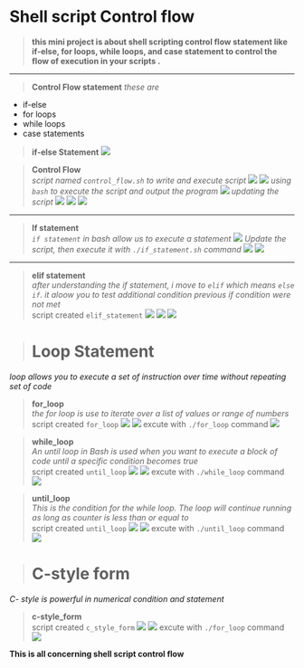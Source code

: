 # **Shell script Control flow**

>**this mini project is about shell scripting control flow statement like if-else, for loops, while loops, and case statement to control the flow of execution in your scripts .**

----
> **Control Flow statement**
_these are_
- if-else
- for loops
- while loops
- case statements

> **if-else Statement**
![](./Img/1.%20if-else.jpg)

>**Control Flow**<br>
_script named `control_flow.sh` to write and execute script_
![](./Img/2.%20control%20f.jpg)
![](./img/2.0%20control%20vs.jpg)
_using `bash` to execute the script and output the program_
![](./img/3.%20execute.jpg)
_updating the script_
![](./img/4.%20....upda.jpg)
![](./img/3.%20execute.jpg)
![](./img/4.1.jpg)
---

>**If statement**<br>
_`if statement` in bash allow us to execute a statement_
![](./img/if.statement.jpg)
_Update the script, then execute it with `./if_statement.sh` command_
![](./img/5.1%20if.statement.jpg)
![](./img/5.2%20if%20execute.jpg)
---
>**elif statement**<br>
_after understanding the if statement, i move to `elif` which means `else if`. it aloow you to test additional condition previous if condition were not met_<br>
script created `elif_statement`
![](./img/6.%20create.jpg)
![](./img/6.%20elif%20editor.jpg)
![](./img/6.1%20outut.jpg)

># **Loop Statement**<br>
_loop allows you to execute a set of instruction over time without repeating set of code_

>**for_loop**<br>
_the for loop is use to iterate over a list of values or range of numbers_<br>
script created `for_loop`
![](./img/7%20for%20loop.jpg)
![](./img/7.%20for%20loop.jpg)
excute with `./for_loop` command
![](./img/7.1%20output.jpg)


>**while_loop**<br>
_An until loop in Bash is used when you want to execute a block of code until a specific condition becomes true_<br>
script created `until_loop`
![](./img/while%20loop%20fol.jpg)
![](./img/8%20whilw%20loop%20editor.jpg)
excute with `./while_loop` command
![](./img/8.%20output%20whie.jpg)

>**until_loop**<br>
_This is the condition for the while loop. The loop will continue running as long as counter is less than or equal to_<br>
script created `until_loop`
![](./img/untill%20created.jpg)
![](./img/9.%20untill%20loop.jpg)
excute with `./until_loop` command
![](./img/9.0%20output%20until.jpg)


># **C-style form**<br>
_C- style is powerful in numerical condition and statement_

>**c-style_form**<br>
script created `c_style_form`
![](./img/c%20form.jpg)
![](./img/10.%20c%20style.jpg)
excute with `./for_loop` command
![](./img/10.%20output.jpg)


**This is all concerning shell script control flow**